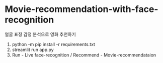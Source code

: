 # Movie-recommendation-with-face-recognition

얼굴 표정 감정 분석으로 영화 추천하기

1. python -m pip install -r requirements.txt
2. streamlit run app.py
3. Run - Live face-recognition / Recommend - Movie-recommendataion
